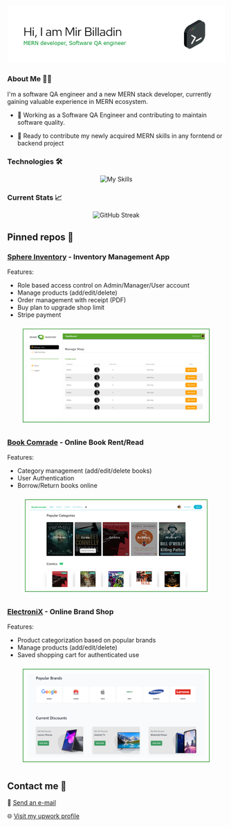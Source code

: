 



<p align="center">
  <a href="https://github.com/billadin">
    <img src="./github-header2.png">
  </a>
</p>

### About Me :man_technologist:
I'm a software QA engineer and a new MERN stack developer, currently gaining valuable experience in MERN ecosystem.

- :telescope: Working as a Software QA Engineer and contributing to maintain software quality.

- :seedling: Ready to contribute my newly acquired MERN skills in any forntend or backend project


### Technologies :hammer_and_wrench:
<p align="center">
  <a>
    <img src="https://skillicons.dev/icons?i=react,js,java,selenium,nodejs,express,mongodb,firebase,tailwind,html,css&theme=dark" alt="My Skills">
  </a>
</p>

### Current Stats 📈
<p align="center">
  <a>
    <img src="https://github-readme-streak-stats.herokuapp.com?user=billadin&theme=whatsapp-light2&card_width=756" alt="GitHub Streak">
  </a>
</p>

 

## Pinned repos 📌

### [Sphere Inventory](https://inventroy-shop.web.app/) - Inventory Management App

Features:
- Role based access control on Admin/Manager/User account
- Manage products (add/edit/delete)
- Order management with receipt (PDF)
- Buy plan to upgrade shop limit
- Stripe payment

<p align="center">
    <a href="https://github.com/billadin/inventory-management"
    >
      <img width="410" src="./sphere.png"/ style="border: 1px solid green; padding: 10px; margin: 10px;">
    </a>
</p>


### [Book Comrade](https://book-comrade.web.app/) - Online Book Rent/Read

Features:
-  Category management (add/edit/delete books)
- User Authentication
- Borrow/Return books online

<p align="center">
    <a href="https://github.com/billadin/book-comrade">
      <img width="400" src="./bookComrade.png"/ style="border: 1px solid green; padding: 10px; margin: 10px;">
    </a>
</p>

### [ElectroniX](https://electronix-client.web.app/) - Online Brand Shop

Features:
-  Product categorization based on popular brands
- Manage products (add/edit/delete)
- Saved shopping cart for authenticated use

<p align="center">
    <a href="https://github.com/billadin/electronix">
      <img width="410" src="./electrnoiX3.png"/ style="border: 1px solid green; padding: 10px; margin: 10px;">
    </a>
</p>

## Contact me :speech_balloon:



:e-mail: <a href="mailto:mir.billadin4@gmail.com">Send an e-mail</a>

:globe_with_meridians: <a href="https://www.upwork.com/freelancers/~01449a1f318b43c81d">Visit my upwork profile</a>




